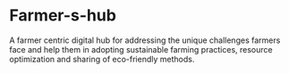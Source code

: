 # Farmer-s-hub
A farmer centric digital hub for addressing the unique challenges farmers face and help them in adopting sustainable farming practices, resource optimization and sharing of eco-friendly methods.
